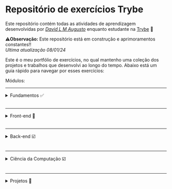# Repositório de exercícios Trybe

Este repositório contém todas as atividades de aprendizagem desenvolvidas por _[David L M Augusto](www.linkedin.com/in/david-lm-augusto)_ enquanto estudante na [Trybe](https://www.betrybe.com/) 🚀

⚠️**Observação:** Este repositório está em construção e aprimoramentos constantes!!
<br>
_Ultima atualização 08/01/24_

 Este é o meu portfólio de exercícios, no qual mantenho uma coleção dos projetos e trabalhos que desenvolvi ao longo do tempo. Abaixo está um guia rápido para navegar por esses exercícios:

 Módulos:
<hr>
<details>
<summary>Fundamentos ✅</summary>
<br>
<details>
<summary>Seção 1: Unix, Shell & Git</summary>

- [✅] 1-1: _[Unix & Shell](fundamentos/1.0%20%20Unix,%20Shell%20e%20Git/1.1%20Unix%20&%20Shell)_
- [✅] 1-2: _[Git - Oque é e para que serve](fundamentos/1.0%20%20Unix,%20Shell%20e%20Git/1.2%20Git%20o%20que%20é%20e%20para%20que%20serve)_
- [✅] 1-3: _[Entendendo os comandos](fundamentos/1.0%20%20Unix,%20Shell%20e%20Git/1.3%20Git%20e%20GitHub%20-%20Entendendo%20comandos)_

</details>
<br>
<details>
<summary>Seção 2: HTML & CSS</summary>

- [✅] 2.1: _[HTML & CSS - Estrutúras de página](fundamentos/2.0%20Introdução%20a%20HTML%20e%20CSS/2.1%20Estruturas%20de%20página)_
- [✅] 2.2: _[HTML & CSS - Primeiros passos em CSS](fundamentos/2.0%20Introdução%20a%20HTML%20e%20CSS/2.2%20Primeiros%20passos%20em%20CSS)_
- [✅] 2.3: _[HTML & CSS - Seletores e posicionamento](fundamentos/2.0%20Introdução%20a%20HTML%20e%20CSS/2.3%20Seletores%20e%20posicionamento)_
- [✅] 2.4: _[HTML Semântico](fundamentos/2.0%20Introdução%20a%20HTML%20e%20CSS/2.4%20HTML%20Semântico)_
- [✅] 2.5: _[Projeto - Lessons Learned](fundamentos/2.0%20Introdução%20a%20HTML%20e%20CSS/2.5%20Projeto%20-%20Lessons%20Learned)_🚀

</details>
<br>
<details>
<summary>Seção 3: Introdução a JavaScript</summary>

- [✅] 3.1: _[Primeiros passos no JavaScript](fundamentos/3.0%20Introdução%20a%20JavaScript/3.1%20Primeiros%20passos%20no%20JavaScript)_
- [✅] 3.2: _[Array e estrutura de repetição](fundamentos/3.0%20Introdução%20a%20JavaScript/3.2%20Array%20e%20estrutura%20de%20repetição)_
- [✅] 3.3: _[Funções](fundamentos/3.0%20Introdução%20a%20JavaScript/3.3%20Funções)_
- [✅] 3.4: _[Objetos](fundamentos/3.0%20Introdução%20a%20JavaScript/3.4%20Objetos)_
- [✅] 3.5: _[JSON e dia de Prática](fundamentos/3.0%20Introdução%20a%20JavaScript/3.5%20JSON%20e%20dia%20de%20prática)_
- [✅] 3.6: _[Projeto - Supermercado Pirilampo](fundamentos/3.0%20Introdução%20a%20JavaScript/3.6%20Projeto%20-%20Supermercado%20Pirilampo)_🚀

</details>
<br>
<details>
<summary>Seção 4: JavaScript - DOM, Eventos e Web Storage</summary>

- [✅] 4.1: _[JavaScript - DOM e Seletores](fundamentos/4.0%20JavaScript:%20DOM%20Eventos%20e%20Web%20Storage/4.1%20DOM%20e%20seletores)_
- [✅] 4.2: _[JavaScript - Trabalhando com elementos](fundamentos/4.0%20JavaScript:%20DOM%20Eventos%20e%20Web%20Storage/4.2%20Trabalhando%20com%20elementos)_
- [✅] 4.3: _[JavaScript - Eventos](fundamentos/4.0%20JavaScript:%20DOM%20Eventos%20e%20Web%20Storage/4.3%20Eventos)_
- [✅] 4.4: _[JavaScript - Web Storage](fundamentos/4.0%20JavaScript:%20DOM%20Eventos%20e%20Web%20Storage/4.4%20Web%20Storage)_
- [✅] 4.5: _[Projeto - Arte com Pixels](fundamentos/4.0%20JavaScript:%20DOM%20Eventos%20e%20Web%20Storage/4.5%20Projeto%20-%20Pixels%20Art)_🚀
- [✅] 4.6: _[Projeto Bônus](fundamentos/4.0%20JavaScript:%20DOM%20Eventos%20e%20Web%20Storage/4.6%20Projeto%20Bônus)_🚀

</details>
<br>
<details>
<summary>Seção 5: HTML & CSS: Forms, Flexbox e Responsivo</summary>

- [✅] 5.1: _[Forms](fundamentos/5.0%20HTML%20e%20CSS:%20Forms,%20Flexbox%20e%20Responsivo/5.1%20Forms)_
- [✅] 5.2: _[Bibliotecas JavaScript e Frameworks CSS](fundamentos/5.0%20HTML%20e%20CSS:%20Forms,%20Flexbox%20e%20Responsivo/5.2%20Bibliotecas%20JavaScript%20e%20Framework%20CSS)_
- [✅] 5.3: _[CSS Flexbox - Parte 1](fundamentos/5.0%20HTML%20e%20CSS:%20Forms,%20Flexbox%20e%20Responsivo/5.3%20CSS%20Flexbox%20%20parte%201)_
- [✅] 5.4: _[CSS Flexbox - Parte 2](fundamentos/5.0%20HTML%20e%20CSS:%20Forms,%20Flexbox%20e%20Responsivo/5.4%20CSS%20Flexbox%20parte%202)_
- [✅] 5.5: _[Responsividade](fundamentos/5.0%20HTML%20e%20CSS:%20Forms,%20Flexbox%20e%20Responsivo/5.5%20Responsividade)_
- [✅] 5.6: _[Projeto - TrybeWarts](fundamentos/5.0%20HTML%20e%20CSS:%20Forms,%20Flexbox%20e%20Responsivo/5.6%20Projeto%20-%20TrybeWarts)_🚀

</details>
<br>
<details>
<summary>Seção 6: Introdução à JavaScript ES6 e Testes Unitários</summary>

- [✅] 6.1: _[Fluxo de exceções](fundamentos/6.0%20Introdução%20à%20JavaScript%20ES6%20e%20Testes%20Unitários/6.1%20Fluxo%20de%20exceções)_
- [✅] 6.2: _[Primeiros passos em Jest](fundamentos/6.0%20Introdução%20à%20JavaScript%20ES6%20e%20Testes%20Unitários/6.2%20Primeiros%20passos%20Jest)_
- [✅] 6.3: _[Matchers e cobertura de código](fundamentos/6.0%20Introdução%20à%20JavaScript%20ES6%20e%20Testes%20Unitários/6.3%20Matchers%20e%20cobertura%20de%20código)_
- [✅] 6.4: _[Projeto - JavaScript Testes Unitários](fundamentos/6.0%20Introdução%20à%20JavaScript%20ES6%20e%20Testes%20Unitários/6.4%20Projeto%20-%20JavaScript%20Testes%20Unitários)_🚀

</details>
<br>
<details>
<summary>Seção 7: Métodos de Array</summary>

- [✅] 7.1: _[Métodos de Array - map](fundamentos/7.0%20Métodos%20de%20Array/7.1%20Map)_
- [✅] 7.2: _[Métodos de Array - filter e sort](fundamentos/7.0%20Métodos%20de%20Array/7.2%20Filter%20e%20Sort)_
- [✅] 7.3: _[Métodos de Array - find e forEach](fundamentos/7.0%20Métodos%20de%20Array/7.3%20Find%20e%20forEach)_
- [✅] 7.4: _[Métodos de Array - reduce](fundamentos/7.0%20Métodos%20de%20Array/7.4%20Reduce)_
- [✅] 7.5: _[Live Coding](fundamentos/7.0%20Métodos%20de%20Array/7.5%20Live%20Coding)_
- [✅] 7.6: _[Projeto - Zoo Functions](fundamentos/7.0%20Métodos%20de%20Array/7.6%20Projeto%20-%20Zoo%20Functions)_🚀

</details>

</details>

<br>
<hr>
<details>
<summary>Front-end 💬</summary>

</details>

<br>
<hr>
<details>
<summary>Back-end ☑️</summary>

</details>

<br>
<hr>
<details>
<summary>Ciência da Computação ☑️</summary>

</details>

<br>
<hr>
<details>
<summary>Projetos 🚀</summary>

<br>

- _[Lessons Learned](fundamentos/2.0%20Introdução%20a%20HTML%20e%20CSS/2.5%20Projeto%20-%20Lessons%20Learned)_ - Criação de uma página do zero utilizando HTML e CSS.
- _[Supermercado Pirilampo](fundamentos/3.0%20Introdução%20a%20JavaScript/3.6%20Projeto%20-%20Supermercado%20Pirilampo)_ - Aplicando lógica de programação utilizando JavaScript.
- _[Pixels Art](fundamentos/4.0%20JavaScript:%20DOM%20Eventos%20e%20Web%20Storage/4.5%20Projeto%20-%20Pixels%20Art)_ - Colocando em prática tudo o que aprendi utilizando a manipulação do DOM.
- _[Trybewarts](fundamentos/5.0%20HTML%20e%20CSS:%20Forms,%20Flexbox%20e%20Responsivo/5.6%20Projeto%20-%20TrybeWarts)_ - Implementando um formulário utilizando bibliotécas e CSS flexbox.
- _[JavaScript Testes Unitários](fundamentos/6.0%20Introdução%20à%20JavaScript%20ES6%20e%20Testes%20Unitários/6.4%20Projeto%20-%20JavaScript%20Testes%20Unitários)_ - Testando uma aplicação utilizando a bibliotéca _Jest_.
- _[Zoo Functions](fundamentos/7.0%20Métodos%20de%20Array/7.6%20Projeto%20-%20Zoo%20Functions)_ - Utilização de Hofs, as funcionalidades do ES6 e TDD _Test Driven Development_.

**Projetos Bônus**

- _[Lista de Tarefas](fundamentos/4.0%20JavaScript:%20DOM%20Eventos%20e%20Web%20Storage/4.6%20Projeto%20Bônus)_
- _[Meme Generator](fundamentos/4.0%20JavaScript:%20DOM%20Eventos%20e%20Web%20Storage/4.6%20Projeto%20Bônus)_
- _[Adivinhe a cor](fundamentos/4.0%20JavaScript:%20DOM%20Eventos%20e%20Web%20Storage/4.6%20Projeto%20Bônus)_
- _[Carta Misteriosa](fundamentos/4.0%20JavaScript:%20DOM%20Eventos%20e%20Web%20Storage/4.6%20Projeto%20Bônus)_
- _[]()_

</details>
